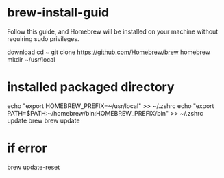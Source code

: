 # brew-install-guid
Follow this guide, and Homebrew will be installed on your machine without requiring sudo privileges.



download
cd ~
git clone https://github.com/Homebrew/brew homebrew
mkdir ~/usr/local
# installed packaged directory
echo "export HOMEBREW_PREFIX=~/usr/local" >> ~/.zshrc
echo "export PATH=$PATH:~/homebrew/bin:HOMEBREW_PREFIX/bin" >> ~/.zshrc
update brew
brew update
# if error
brew update-reset
